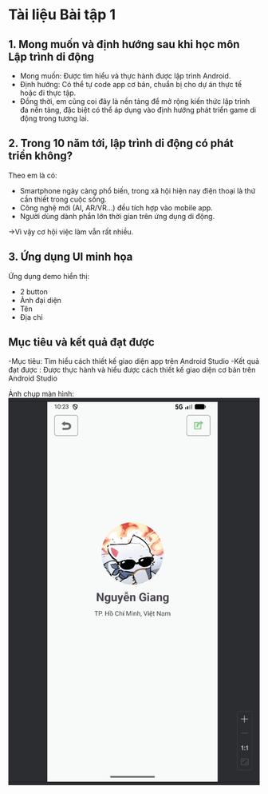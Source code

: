 # Tài liệu Bài tập 1

## 1. Mong muốn và định hướng sau khi học môn Lập trình di động
- Mong muốn: Được tìm hiểu và thực hành được lập trình Android.  
- Định hướng: Có thể tự code app cơ bản, chuẩn bị cho dự án thực tế hoặc đi thực tập.  
- Đồng thời, em cũng coi đây là nền tảng để mở rộng kiến thức lập trình đa nền tảng, đặc biệt có thể áp dụng vào định hướng phát triển game di động trong tương lai.  


## 2. Trong 10 năm tới, lập trình di động có phát triển không?
Theo em là có:
- Smartphone ngày càng phổ biến, trong xã hội hiện nay điện thoại là thứ cần thiết trong cuộc sống.
- Công nghệ mới (AI, AR/VR...) đều tích hợp vào mobile app.
- Người dùng dành phần lớn thời gian trên ứng dụng di động.

 ->Vì vậy cơ hội việc làm vẫn rất nhiều.

## 3. Ứng dụng UI minh họa
Ứng dụng demo hiển thị:
- 2 button
- Ảnh đại diện  
- Tên
- Địa chỉ  

## Mục tiêu và kết quả đạt được
-Mục tiêu: Tìm hiểu cách thiết kế giao diện app trên Android Studio
-Kết quả đạt được : Được thực hành và hiểu được cách thiết kế giao diện cơ bản trên Android Studio

Ảnh chụp màn hình:  
![alt text](image.png)


